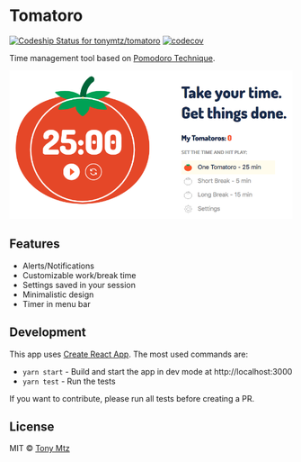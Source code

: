 # Tomatoro

[![Codeship Status for tonymtz/tomatoro](https://img.shields.io/codeship/e33e1500-f333-0135-0806-42c9fc202b29.svg)](https://app.codeship.com/projects/272196)
[![codecov](https://codecov.io/gh/tonymtz/tomatoro/branch/master/graph/badge.svg)](https://codecov.io/gh/tonymtz/tomatoro)

Time management tool based on [Pomodoro Technique](https://en.wikipedia.org/wiki/Pomodoro_Technique).

![tomatoro app screenshot](media/screenshot.png)

## Features

- Alerts/Notifications
- Customizable work/break time
- Settings saved in your session
- Minimalistic design
- Timer in menu bar

## Development

This app uses [Create React App](https://github.com/facebook/create-react-app). The most used commands are:

* `yarn start` - Build and start the app in dev mode at http://localhost:3000
* `yarn test` - Run the tests

If you want to  contribute, please run all tests before creating a PR.

## License

MIT © [Tony Mtz](http://tonymtz.com)

